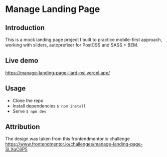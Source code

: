 # Manage Landing Page

## Introduction
This is a mock landing page project I built to practice mobile-first approach, working with sliders, autoprefixer for PostCSS and SASS + BEM.

## Live demo
https://manage-landing-page-liard-psi.vercel.app/

## Usage
- Clone the repo
- Install dependencies ```$ npm install```
- Serve ```$ npm dev```

## Attribution
The design was taken from this frontendmentor.io challenge https://www.frontendmentor.io/challenges/manage-landing-page-SLXqC6P5
